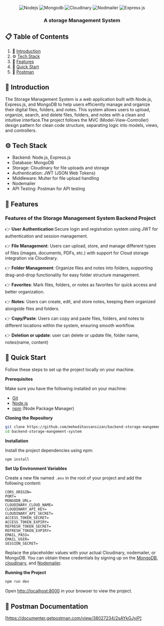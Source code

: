 <div align="center">
  <div>
    <img src="https://img.shields.io/badge/Node.js-339933?style=for-the-badge&logo=node.js&logoColor=white" alt="Nodejs"/>
    <img src="https://img.shields.io/badge/MongoDB-47A248?style=for-the-badge&logo=mongodb&logoColor=white" alt="Mongodb"/>
    <img src="https://img.shields.io/badge/Cloudinary-3448C5?style=for-the-badge&logo=cloudinary&logoColor=white" alt="Cloudinary"/>
    <img src="https://img.shields.io/badge/Nodemailer-FFCC00?style=for-the-badge&logo=gmail&logoColor=white" alt="Nodmailer"/>
    <img src="https://img.shields.io/badge/Express.js-000000?style=for-the-badge&logo=express&logoColor=white" alt="Express js"/>
  </div>

  <h3 align="center">A storage Management System </h3>
</div>

## 📋 <a name="table">Table of Contents</a>

1. 🤖 [Introduction](#introduction)
2. ⚙️ [Tech Stack](#tech-stack)
3. 🔋 [Features](#features)
4. 🤸 [Quick Start](#quick-start)
5. 🔗 [Postman](#postman)

## <a name="introduction">🤖 Introduction</a>

The Storage Management System is a web application built with Node.js, Express.js, and MongoDB to help users efficiently manage and organize their digital files, folders, and notes. This system allows users to upload, organize, search, and delete files, folders, and notes with a clean and intuitive interface.The project follows the MVC (Model-View-Controller) design pattern for clean code structure, separating logic into models, views, and controllers.

## <a name="tech-stack">⚙️ Tech Stack</a>

- Backend: Node.js, Express.js
- Database: MongoDB
- Storage: Cloudinary for file uploads and storage
- Authentication: JWT (JSON Web Tokens)
- Middleware: Multer for file upload handling
- Nodemailer
- API Testing: Postman for API testing

## <a name="features">🔋 Features</a>

### Features of the Storage Management System Backend Project

👉 **User Authentication**:Secure login and registration system using JWT for authentication and session management.

👉 **File Management**: Users can upload, store, and manage different types of files (images, documents, PDFs, etc.) with support for Cloud storage integration via Cloudinary.

👉 **Folder Management**: Organize files and notes into folders, supporting drag-and-drop functionality for easy folder structure management.

👉 **Favorites**: Mark files, folders, or notes as favorites for quick access and better organization.

👉 **Notes**: Users can create, edit, and store notes, keeping them organized alongside files and folders.

👉 **Copy/Paste**: Users can copy and paste files, folders, and notes to different locations within the system, ensuring smooth workflow.

👉 **Deletion or update**: user can delete or update file, folder name, notes(name, content)

## <a name="quick-start">🤸 Quick Start</a>

Follow these steps to set up the project locally on your machine.

**Prerequisites**

Make sure you have the following installed on your machine:

- [Git](https://git-scm.com/)
- [Node.js](https://nodejs.org/en)
- [npm](https://www.npmjs.com/) (Node Package Manager)

**Cloning the Repository**

```bash
git clone https://github.com/mehedihassansizan/backend-storage-mangement-system.git
cd backend-storage-mangement-system
```

**Installation**

Install the project dependencies using npm:

```bash
npm install
```

**Set Up Environment Variables**

Create a new file named `.env` in the root of your project and add the following content:

```env
CORS_ORIGIN=
PORT=
MONGODB_URL=
CLOUDINARY_CLOUD_NAME=
CLOUDINARY_API_KEY=
CLOUDINARY_API_SECRET=
ACCESS_TOKEN_SECRET=
ACCESS_TOKEN_EXPIRY=
REFRESH_TOKEN_SECRET=
REFRESH_TOKEN_EXPIRY=
EMAIL_PASS=
EMAIL_USER=
SESSION_SECRET=
```

Replace the placeholder values with your actual Cloudinary, nodemailer, or MongoDB. You can obtain these credentials by signing up on the [MongoDB](https://www.mongodb.com/), [cloudinary](https://console.cloudinary.com/), and [Nodemailer](https://www.nodemailer.com/).

**Running the Project**

```bash
npm run dev
```

Open [http://localhost:8000](http://localhost:8000) in your browser to view the project.

## <a name="postman">🤸 Postman Documentation</a>

[https://documenter.getpostman.com/view/38027234/2sAYkGJyjP]